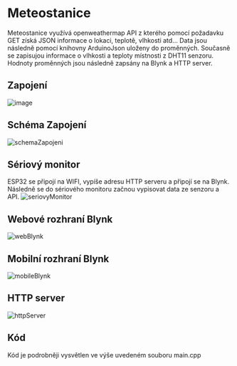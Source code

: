 
# Meteostanice
Meteostanice využívá openweathermap API z kterého pomocí požadavku GET získá JSON informace o lokaci, teplotě, vlhkosti atd... Data jsou následně pomocí knihovny ArduinoJson uloženy do proměnných. Současně se zapisujou informace o vlhkosti a teploty místnosti z DHT11 senzoru. Hodnoty proměnných jsou následně zapsány na Blynk a HTTP server. 


## Zapojení
![image](https://github.com/PatrikV0/Meteostanice/assets/94992801/d93beb6f-f9e1-4934-98e5-51064e9291ba)

## Schéma Zapojení
![schemaZapojeni](https://github.com/PatrikV0/Meteostanice/assets/94992801/f5c120cb-6582-444a-a280-2fbc184ac92f)

## Sériový monitor
ESP32 se připojí na WIFI, vypíše adresu HTTP serveru a připojí se na Blynk. Následně se do sériového monitoru začnou vypisovat data ze senzoru a API.
![seriovyMonitor](https://github.com/PatrikV0/Meteostanice/assets/94992801/ce3c26b3-cf32-40bb-b6a2-ba593af1732a)

## Webové rozhraní Blynk
![webBlynk](https://github.com/PatrikV0/Meteostanice/assets/94992801/e62e266e-8b65-4585-a273-02fc97b82d06)
## Mobilní rozhraní Blynk
![mobileBlynk](https://github.com/PatrikV0/Meteostanice/assets/94992801/cfa81fe2-3e29-4c0b-bdd4-e05a5daf25e5)

## HTTP server
![httpServer](https://github.com/PatrikV0/Meteostanice/assets/94992801/f23e8d97-29c9-49da-abf9-1e1134d95471)
## Kód 
Kód je podrobněji vysvětlen ve výše uvedeném souboru main.cpp




